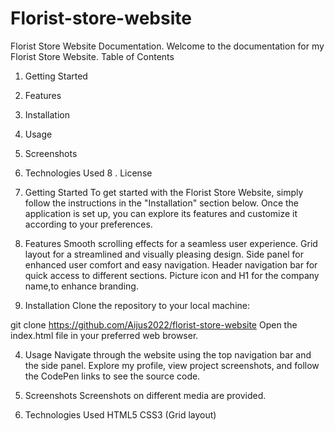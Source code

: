 # Florist-store-website
Florist Store Website Documentation.
Welcome to the documentation for my Florist Store Website.
Table of Contents
1. Getting Started
2. Features
3. Installation
4. Usage
5. Screenshots
7. Technologies Used
8 . License
1. Getting Started
To get started with the Florist Store Website, simply follow the instructions in the "Installation" section below. Once the application is set up, you can explore its features and customize it according to your preferences.

2. Features
Smooth scrolling effects for a seamless user experience.
Grid layout for  a streamlined and visually pleasing design.
Side panel for enhanced user comfort and easy navigation.
Header navigation bar for quick access to different sections.
Picture icon and H1 for the company name,to enhance branding.
3. Installation
Clone the repository to your local machine:

git clone https://github.com/Aijus2022/florist-store-website
Open the index.html file in your preferred web browser.

4. Usage
Navigate through the website using the top navigation bar and the side panel. Explore my profile, view project screenshots, and follow the CodePen links to see the source code.

5. Screenshots
Screenshots on different media are provided. 


7. Technologies Used
HTML5
CSS3 (Grid layout)
